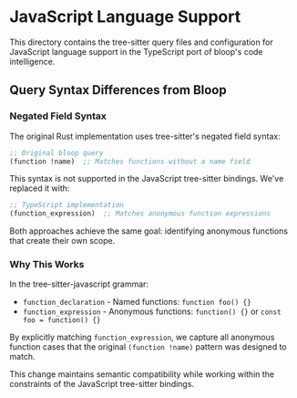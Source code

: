 # JavaScript Language Support

This directory contains the tree-sitter query files and configuration for JavaScript language support in the TypeScript port of bloop's code intelligence.

## Query Syntax Differences from Bloop

### Negated Field Syntax

The original Rust implementation uses tree-sitter's negated field syntax:
```scheme
;; Original bloop query
(function !name)  ;; Matches functions without a name field
```

This syntax is not supported in the JavaScript tree-sitter bindings. We've replaced it with:
```scheme
;; TypeScript implementation
(function_expression)  ;; Matches anonymous function expressions
```

Both approaches achieve the same goal: identifying anonymous functions that create their own scope.

### Why This Works

In the tree-sitter-javascript grammar:
- `function_declaration` - Named functions: `function foo() {}`
- `function_expression` - Anonymous functions: `function() {}` or `const foo = function() {}`

By explicitly matching `function_expression`, we capture all anonymous function cases that the original `(function !name)` pattern was designed to match.

This change maintains semantic compatibility while working within the constraints of the JavaScript tree-sitter bindings.